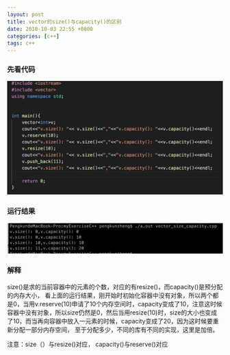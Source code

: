 ```yaml
---
layout: post
title: vector的size()与capacity()的区别
date: 2018-10-03 22:55 +0800
categories: [c++]
tags: c++
---
```

<!--more-->

### 先看代码

![avatar](/images/vector001.png)

### 运行结果

![avatar](/images/vector002.png)

### 解释
size()是求的当前容器中的元素的个数，对应的有resize()，而capacity()是预分配的内存大小，
看上面的运行结果，刚开始时初始化容器中没有对象，所以两个都是0，当用v.reserve(10)申请了10个内存空间时，capacity变成了10，注意这时候容器中没有对象，所以size仍然是0，然后当用resize(10)时，size的大小也变成了10，而当再向容器中放入一元素的时候，capacity变成了20，因为这时候要重新分配一部分内存空间， 至于分配多少，不同的库有不同的实现，这里是加倍。

注意：size（）与resize()对应， capacity()与reserve()对应

